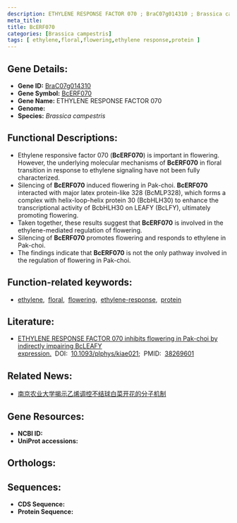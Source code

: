 ```yaml
---
description: ETHYLENE RESPONSE FACTOR 070 ; BraC07g014310 ; Brassica campestris
meta_title:
title: BcERF070
categories: [Brassica campestris]
tags: [ ethylene,floral,flowering,ethylene response,protein ]
---
```


## Gene Details:
- **Gene ID:** [BraC07g014310]()
- **Gene Symbol:** <u>BcERF070</u>
- **Gene Name:** ETHYLENE RESPONSE FACTOR 070
- **Genome:** 
- **Species:** *Brassica campestris*

## Functional Descriptions:
   - Ethylene responsive factor 070 (**BcERF070**) is important in flowering. However, the underlying molecular mechanisms of **BcERF070** in floral transition in response to ethylene signaling have not been fully characterized.
   - Silencing of **BcERF070** induced flowering in Pak-choi. **BcERF070** interacted with major latex protein-like 328 (BcMLP328), which forms a complex with helix-loop-helix protein 30 (BcbHLH30) to enhance the transcriptional activity of BcbHLH30 on LEAFY (BcLFY), ultimately promoting flowering.
   - Taken together, these results suggest that **BcERF070** is involved in the ethylene-mediated regulation of flowering.
   - Silencing of **BcERF070** promotes flowering and responds to ethylene in Pak-choi.
   - The findings indicate that **BcERF070** is not the only pathway involved in the regulation of flowering in Pak-choi.

## Function-related keywords:
   - [ethylene](/tags/ethylene/),&nbsp;&nbsp;[floral](/tags/floral/),&nbsp;&nbsp;[flowering](/tags/flowering/),&nbsp;&nbsp;[ethylene-response](/tags/ethylene-response/),&nbsp;&nbsp;[protein](/tags/protein/)

## Literature:
   - [ETHYLENE RESPONSE FACTOR 070 inhibits flowering in Pak-choi by indirectly impairing BcLEAFY expression.](https://www.doi.org/10.1093/plphys/kiae021)&nbsp;&nbsp;DOI:&nbsp;&nbsp;[10.1093/plphys/kiae021](https://www.doi.org/10.1093/plphys/kiae021);&nbsp;&nbsp;PMID:&nbsp;&nbsp;[38269601](https://pubmed.ncbi.nlm.nih.gov/38269601/)

## Related News:
   - [南京农业大学揭示乙烯调控不结球白菜开花的分子机制](https://mp.weixin.qq.com/s?__biz=MzU3ODY3MDM0NA==&mid=2247532890&idx=2&sn=4333c1ba03498aa244ec94749f3ce95c&chksm=fc7565fa8dad583ea88efb26fca7d73032e0a9b89649356841aabd8298cb0cf509c8e951a05e&scene=27#wechat_redirect.)

## Gene Resources:
- **NCBI ID:**  [](https://www.ncbi.nlm.nih.gov/search/all/?term=)
- **UniProt accessions:**  [](https://www.uniprot.org/uniprotkb//entry)

## Orthologs:

## Sequences:
- **CDS Sequence:**
- **Protein Sequence:**
